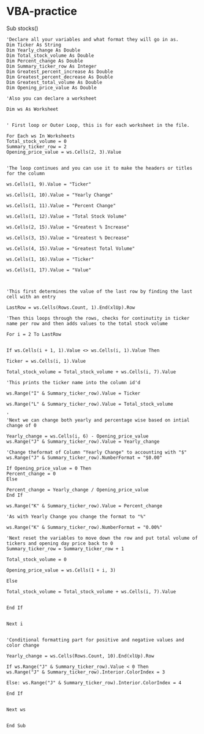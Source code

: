 # VBA-practice
  Sub stocks()
    
    'Declare all your variables and what format they will go in as.
    Dim Ticker As String
    Dim Yearly_change As Double
    Dim Total_stock_volume As Double
    Dim Percent_change As Double
    Dim Summary_ticker_row As Integer
    Dim Greatest_percent_increase As Double
    Dim Greatest_percent_decrease As Double
    Dim Greatest_total_volume As Double
    Dim Opening_price_value As Double
    
    'Also you can declare a worksheet
    
    Dim ws As Worksheet
    
    
    ' First loop or Outer Loop, this is for each worksheet in the file.
    
    For Each ws In Worksheets
    Total_stock_volume = 0
    Summary_ticker_row = 2
    Opening_price_value = ws.Cells(2, 3).Value
    
    
    'The loop continues and you can use it to make the headers or titles for the column
    
    ws.Cells(1, 9).Value = "Ticker"
    
    ws.Cells(1, 10).Value = "Yearly Change"
    
    ws.Cells(1, 11).Value = "Percent Change"
    
    ws.Cells(1, 12).Value = "Total Stock Volume"
    
    ws.Cells(2, 15).Value = "Greatest % Increase"
    
    ws.Cells(3, 15).Value = "Greatest % Decrease"
    
    ws.Cells(4, 15).Value = "Greatest Total Volume"
    
    ws.Cells(1, 16).Value = "Ticker"
    
    ws.Cells(1, 17).Value = "Value"
    
    
    
    'This first determines the value of the last row by finding the last cell with an entry
    
    LastRow = ws.Cells(Rows.Count, 1).End(xlUp).Row
    
    'Then this loops through the rows, checks for continutity in ticker name per row and then adds values to the total stock volume
    
    For i = 2 To LastRow
    
    
    If ws.Cells(i + 1, 1).Value <> ws.Cells(i, 1).Value Then
    
    Ticker = ws.Cells(i, 1).Value
    
    Total_stock_volume = Total_stock_volume + ws.Cells(i, 7).Value
    
    'This prints the ticker name into the column id'd
    
    ws.Range("I" & Summary_ticker_row).Value = Ticker
    
    ws.Range("L" & Summary_ticker_row).Value = Total_stock_volume
    
    '
    'Next we can change both yearly and percentage wise based on intial change of 0
    
    Yearly_change = ws.Cells(i, 6) - Opening_price_value
    ws.Range("J" & Summary_ticker_row).Value = Yearly_change
    
    'Change theformat of Column "Yearly Change" to accounting with "$"
    ws.Range("J" & Summary_ticker_row).NumberFormat = "$0.00"
    
    If Opening_price_value = 0 Then
    Percent_change = 0
    Else
    
    Percent_change = Yearly_change / Opening_price_value
    End If
    
    ws.Range("K" & Summary_ticker_row).Value = Percent_change
    
    'As with Yearly Change you change the format to "%"
    
    ws.Range("K" & Summary_ticker_row).NumberFormat = "0.00%"
    
    'Next reset the variables to move down the row and put total volume of tickers and opening day price back to 0
    Summary_ticker_row = Summary_ticker_row + 1
    
    Total_stock_volume = 0
    
    Opening_price_value = ws.Cells(1 + i, 3)
    
    Else
    
    Total_stock_volume = Total_stock_volume + ws.Cells(i, 7).Value
    
    
    End If
    
    
    Next i
    
    
    'Conditional formatting part for positive and negative values and color change
    
    Yearly_change = ws.Cells(Rows.Count, 10).End(xlUp).Row
    
    If ws.Range("J" & Summary_ticker_row).Value < 0 Then
    ws.Range("J" & Summary_ticker_row).Interior.ColorIndex = 3
    
    Else: ws.Range("J" & Summary_ticker_row).Interior.ColorIndex = 4
    
    End If
    
    
    Next ws
    
    
    End Sub
    




